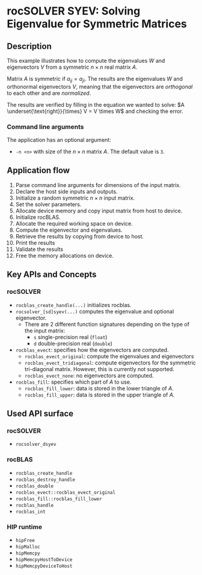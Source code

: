 # rocSOLVER SYEV: Solving Eigenvalue for Symmetric Matrices

## Description

This example illustrates how to compute the eigenvalues $W$ and eigenvectors $V$ from a symmetric $n \times n$ real matrix $A$.

Matrix $A$ is symmetric if $a_{ij} = a_{ji}$.
The results are the eigenvalues $W$ and orthonormal eigenvectors $V$, meaning that the eigenvectors are _orthogonal_ to each other and are _normalized_.

The results are verified by filling in the equation we wanted to solve:
$A \underset{\text{right}}{\times} V = V \times W$ and checking the error.

### Command line arguments

The application has an optional argument:

- `-n <n>` with size of the $n \times n$ matrix $A$. The default value is `3`.

## Application flow

1. Parse command line arguments for dimensions of the input matrix.
2. Declare the host side inputs and outputs.
3. Initialize a random symmetric $n \times n$ input matrix.
4. Set the solver parameters.
5. Allocate device memory and copy input matrix from host to device.
6. Initialize rocBLAS.
7. Allocate the required working space on device.
8. Compute the eigenvector and eigenvalues.
9. Retrieve the results by copying from device to host.
10. Print the results
11. Validate the results
12. Free the memory allocations on device.

## Key APIs and Concepts

### rocSOLVER

- `rocblas_create_handle(...)` initializes rocblas.
- `rocsolver_[sd]syev(...)` computes the eigenvalue and optional eigenvector.
  - There are 2 different function signatures depending on the type of the input matrix:
    - `s` single-precision real (`float`)
    - `d` double-precision real (`double`)
- `rocblas_evect`: specifies how the eigenvectors are computed.
  - `rocblas_evect_original`: compute the eigenvalues and eigenvectors
  - `rocblas_evect_tridiagonal`: compute eigenvectors for the symmetric tri-diagonal matrix. However, this is currently not supported.
  - `rocblas_evect_none`: no eigenvectors are computed.
- `rocblas_fill`: specifies which part of $A$ to use.
  - `rocblas_fill_lower`: data is stored in the lower triangle of $A$.
  - `rocblas_fill_upper`: data is stored in the upper triangle of $A$.

## Used API surface

### rocSOLVER

- `rocsolver_dsyev`

### rocBLAS

- `rocblas_create_handle`
- `rocblas_destroy_handle`
- `rocblas_double`
- `rocblas_evect::rocblas_evect_original`
- `rocblas_fill::rocblas_fill_lower`
- `rocblas_handle`
- `rocblas_int`

### HIP runtime

- `hipFree`
- `hipMalloc`
- `hipMemcpy`
- `hipMemcpyHostToDevice`
- `hipMemcpyDeviceToHost`
